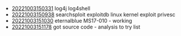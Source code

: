 - [20221003150331](/zet/20221003150331/README.md) log4j log4shell
- [20221003150938](/zet/20221003150938/README.md) searchsploit exploitdb linux kernel exploit privesc
- [20221003151030](/zet/20221003151030/README.md) eternalblue MS17-010 - working
- [20221003151178](/zet/20221003151178/README.md) got source code - analysis to try list
